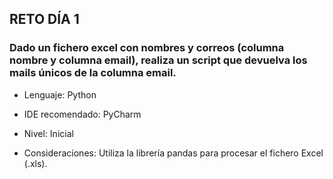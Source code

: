 ## RETO DÍA 1
### Dado un fichero excel con nombres y correos (columna nombre y columna email), realiza un script que devuelva los mails únicos de la columna email.
* Lenguaje: Python
* IDE recomendado: PyCharm
* Nivel: Inicial

* Consideraciones: Utiliza la librería pandas para procesar el fichero Excel (.xls).